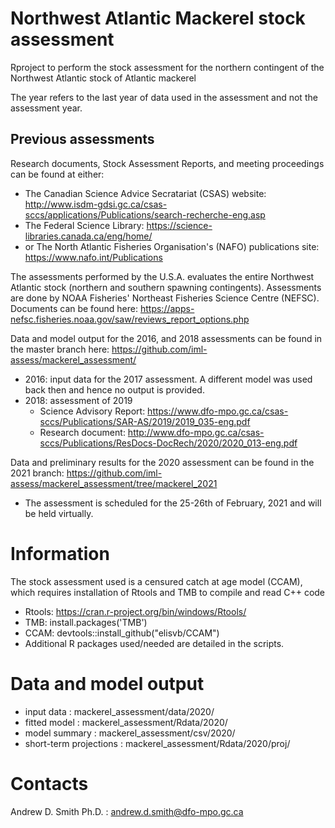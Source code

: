 # Northwest Atlantic Mackerel stock assessment

Rproject to perform the stock assessment for the northern contingent of the Northwest Atlantic stock of Atlantic mackerel 

The year refers to the last year of data used in the assessment and not the assessment year.

## Previous assessments

Research documents, Stock Assessment Reports, and meeting proceedings can be found at either:
* The Canadian Science Advice Secratariat (CSAS) website: http://www.isdm-gdsi.gc.ca/csas-sccs/applications/Publications/search-recherche-eng.asp 
* The Federal Science Library: https://science-libraries.canada.ca/eng/home/
* or The North Atlantic Fisheries Organisation's (NAFO) publications site: https://www.nafo.int/Publications

The assessments performed by the U.S.A. evaluates the entire Northwest Atlantic stock (northern and southern spawning contingents). Assessments are done by NOAA Fisheries' Northeast Fisheries Science Centre (NEFSC). Documents can be found here: https://apps-nefsc.fisheries.noaa.gov/saw/reviews_report_options.php

Data and model output for the 2016, and 2018 assessments can be found in the master branch here: https://github.com/iml-assess/mackerel_assessment/
* 2016: input data for the 2017 assessment. A different model was used back then and hence no output is provided.
* 2018: assessment of 2019
  - Science Advisory Report: https://www.dfo-mpo.gc.ca/csas-sccs/Publications/SAR-AS/2019/2019_035-eng.pdf
  - Research document: http://www.dfo-mpo.gc.ca/csas-sccs/Publications/ResDocs-DocRech/2020/2020_013-eng.pdf 

Data and preliminary results for the 2020 assessment can be found in the 2021 branch: https://github.com/iml-assess/mackerel_assessment/tree/mackerel_2021
* The assessment is scheduled for the 25-26th of February, 2021 and will be held virtually. 

# Information

The stock assessment used is a censured catch at age model (CCAM), which requires installation of Rtools and TMB to compile and read C++ code 

* Rtools:	https://cran.r-project.org/bin/windows/Rtools/
* TMB:		install.packages('TMB')
* CCAM:		devtools::install_github("elisvb/CCAM")
* Additional R packages used/needed are detailed in the scripts. 

# Data and model output


* input data : mackerel_assessment/data/2020/
* fitted model : mackerel_assessment/Rdata/2020/
* model summary : mackerel_assessment/csv/2020/
* short-term projections : mackerel_assessment/Rdata/2020/proj/

# Contacts

Andrew D. Smith Ph.D. : andrew.d.smith@dfo-mpo.gc.ca

